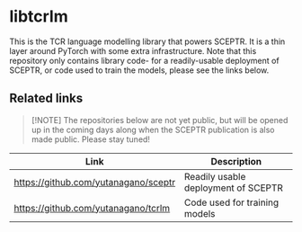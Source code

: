 # libtcrlm

This is the TCR language modelling library that powers SCEPTR.
It is a thin layer around PyTorch with some extra infrastructure.
Note that this repository only contains library code- for a readily-usable deployment of SCEPTR, or code used to train the models, please see the links below.

## Related links

> [!NOTE] The repositories below are not yet public, but will be opened up in the coming days along when the SCEPTR publication is also made public.
> Please stay tuned!

|Link|Description|
|----|-----------|
|https://github.com/yutanagano/sceptr|Readily usable deployment of SCEPTR|
|https://github.com/yutanagano/tcrlm|Code used for training models|
